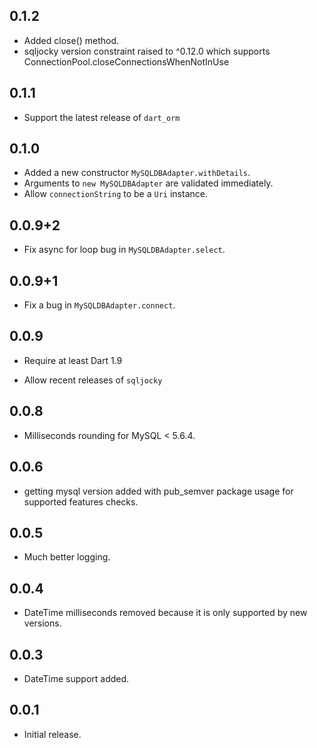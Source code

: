 ## 0.1.2

- Added close() method.
- sqljocky version constraint raised to ^0.12.0 which supports ConnectionPool.closeConnectionsWhenNotInUse

## 0.1.1

- Support the latest release of `dart_orm`

## 0.1.0

- Added a new constructor `MySQLDBAdapter.withDetails`.
- Arguments to `new MySQLDBAdapter` are validated immediately.
- Allow `connectionString` to be a `Uri` instance.

## 0.0.9+2

- Fix async for loop bug in `MySQLDBAdapter.select`.

## 0.0.9+1

- Fix a bug in `MySQLDBAdapter.connect`.

## 0.0.9

- Require at least Dart 1.9

- Allow recent releases of `sqljocky`

## 0.0.8

- Milliseconds rounding for MySQL < 5.6.4.

## 0.0.6

- getting mysql version added with
  pub_semver package usage for supported features checks.

## 0.0.5

- Much better logging.

## 0.0.4

- DateTime milliseconds removed because it is only supported by new versions.

## 0.0.3

- DateTime support added.

## 0.0.1

- Initial release.
